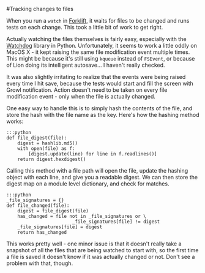 <!--
~~~
title: Tracking changes to files
publish: yes
tags: [python, forklift]
slug: /tracking-changes-to-files
date: 2011-11-23
~~~
-->

#Tracking changes to files

When you run a `watch` in [Forklift][forklift], it waits for files to be changed and runs tests on each change. This took a little bit of work to get right. 

Actually watching the files themselves is fairly easy, especially with the [Watchdog][watchdog] library in Python. Unfortunately, it seems to work a little oddly on MacOS X - it kept raising the same file modification event multiple times. This might be because it's still using `kqueue` instead of `FSEvent`, or because of Lion doing its intelligent autosave… I haven't really checked. 

It was also slightly irritating to realize that the events were being raised every time I hit save, because the tests would start and fill the screen with Growl notification. Action doesn't need to be taken on every file modification event - only when the file is actually changed. 

One easy way to handle this is to simply hash the contents of the file, and store the hash with the file name as the key. Here's how the hashing method works:

    :::python
    def file_digest(file):
        digest = hashlib.md5()
        with open(file) as f:
            [digest.update(line) for line in f.readlines()]
        return digest.hexdigest()

Calling this method with a file path will open the file, update the hashing object with each line, and give you a readable digest. We can then store the digest map on a module level dictionary, and check for matches. 
    
    :::python
    _file_signatures = {}
    def file_changed(file):    
        digest = file_digest(file)
        has_changed = file not in _file_signatures or \
                            _file_signatures[file] != digest
        _file_signatures[file] = digest
        return has_changed

This works pretty well - one minor issue is that it doesn't really take a snapshot of all the files that are being watched to start with, so the first time a file is saved it doesn't know if it was actually changed or not. Don't see a problem with that, though. 


[forklift]: http://www.runway7.net/forklift
[watchdog]: http://packages.python.org/watchdog/

